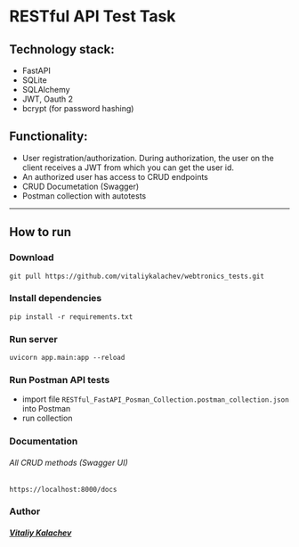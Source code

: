 # RESTful API Test Task
## Technology stack:

- FastAPI
- SQLite
- SQLAlchemy
- JWT, Oauth 2
- bcrypt (for password hashing)


## Functionality:

- User registration/authorization. During authorization, the user on the client receives a JWT from which you can get the user id.
- An authorized user has access to CRUD endpoints 
- CRUD Documetation (Swagger)
- Postman collection with autotests


<hr/>

## How to run
### Download
```
git pull https://github.com/vitaliykalachev/webtronics_tests.git
```
### Install dependencies
```
pip install -r requirements.txt
```
### Run server
```
uvicorn app.main:app --reload
```
### Run Postman API tests
- import file ```RESTful_FastAPI_Posman_Collection.postman_collection.json``` into Postman
- run collection

### Documentation
###### All CRUD methods (Swagger UI)
``` 
https://localhost:8000/docs 
```

### Author
##### [Vitaliy Kalachev](https://vitaliykalachev.github.io) 

